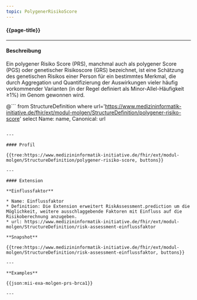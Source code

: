 ```yaml
---
topic: PolygenerRisikoScore
---
```


#### {{page-title}}

---

#### Beschreibung

Ein polygener Risiko Score (PRS), manchmal auch als polygener Score (PGS) oder genetischer Risikoscore (GRS) bezeichnet, ist eine Schätzung des genetischen Risikos einer Person für ein bestimmtes Merkmal, die durch Aggregation und Quantifizierung der Auswirkungen vieler häufig vorkommender Varianten (in der Regel definiert als Minor-Allel-Häufigkeit ≥1%) im Genom gewonnen wird.

@```
from StructureDefinition
where url='https://www.medizininformatik-initiative.de/fhir/ext/modul-molgen/StructureDefinition/polygener-risiko-score'
select Name: name, Canonical: url
```

---

#### Profil

{{tree:https://www.medizininformatik-initiative.de/fhir/ext/modul-molgen/StructureDefinition/polygener-risiko-score, buttons}}

---

#### Extension

**Einflussfaktor**

* Name: Einflussfaktor
* Definition: Die Extension erweitert RiskAssessment.prediction um die Möglichkeit, weitere ausschlaggebende Faktoren mit Einfluss auf die Risikoberechnung anzugeben.
* url: https://www.medizininformatik-initiative.de/fhir/ext/modul-molgen/StructureDefinition/risk-assessment-einflussfaktor

**Snapshot**

{{tree:https://www.medizininformatik-initiative.de/fhir/ext/modul-molgen/StructureDefinition/risk-assessment-einflussfaktor, buttons}}

---

**Examples**

{{json:mii-exa-molgen-prs-brca1}} 

---